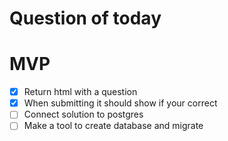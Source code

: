 # Question of today

# MVP
- [x] Return html with a question
- [x] When submitting it should show if your correct
- [ ] Connect solution to postgres
- [ ] Make a tool to create database and migrate
